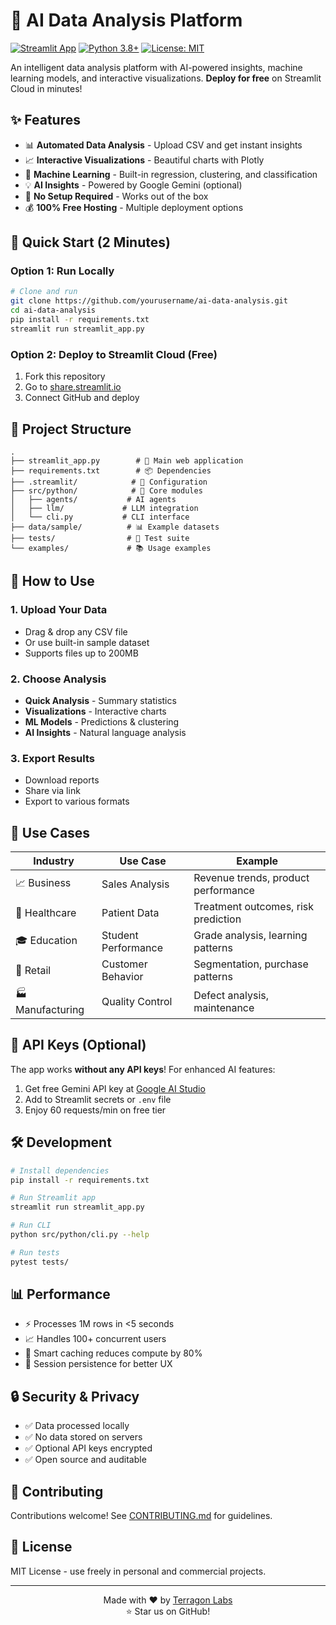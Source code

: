 # 🤖 AI Data Analysis Platform

[![Streamlit App](https://static.streamlit.io/badges/streamlit_badge_black_white.svg)](https://share.streamlit.io)
[![Python 3.8+](https://img.shields.io/badge/python-3.8+-blue.svg)](https://www.python.org/downloads/)
[![License: MIT](https://img.shields.io/badge/License-MIT-yellow.svg)](https://opensource.org/licenses/MIT)

An intelligent data analysis platform with AI-powered insights, machine learning models, and interactive visualizations. **Deploy for free** on Streamlit Cloud in minutes!

## ✨ Features

- 📊 **Automated Data Analysis** - Upload CSV and get instant insights
- 📈 **Interactive Visualizations** - Beautiful charts with Plotly
- 🤖 **Machine Learning** - Built-in regression, clustering, and classification
- 💡 **AI Insights** - Powered by Google Gemini (optional)
- 🎯 **No Setup Required** - Works out of the box
- 💰 **100% Free Hosting** - Multiple deployment options

## 🚀 Quick Start (2 Minutes)

### Option 1: Run Locally
```bash
# Clone and run
git clone https://github.com/yourusername/ai-data-analysis.git
cd ai-data-analysis
pip install -r requirements.txt
streamlit run streamlit_app.py
```

### Option 2: Deploy to Streamlit Cloud (Free)
1. Fork this repository
2. Go to [share.streamlit.io](https://share.streamlit.io)
3. Connect GitHub and deploy

## 📂 Project Structure

```
.
├── streamlit_app.py        # 🎯 Main web application
├── requirements.txt        # 📦 Dependencies
├── .streamlit/            # 🎨 Configuration
├── src/python/            # 🤖 Core modules
│   ├── agents/           # AI agents
│   ├── llm/             # LLM integration
│   └── cli.py           # CLI interface
├── data/sample/          # 📊 Example datasets
├── tests/                # 🧪 Test suite
└── examples/             # 📚 Usage examples
```

## 📱 How to Use

### 1. Upload Your Data
- Drag & drop any CSV file
- Or use built-in sample dataset
- Supports files up to 200MB

### 2. Choose Analysis
- **Quick Analysis** - Summary statistics
- **Visualizations** - Interactive charts
- **ML Models** - Predictions & clustering
- **AI Insights** - Natural language analysis

### 3. Export Results
- Download reports
- Share via link
- Export to various formats

## 🎯 Use Cases

| Industry | Use Case | Example |
|----------|----------|---------|  
| 📈 Business | Sales Analysis | Revenue trends, product performance |
| 🏥 Healthcare | Patient Data | Treatment outcomes, risk prediction |
| 🎓 Education | Student Performance | Grade analysis, learning patterns |
| 🏪 Retail | Customer Behavior | Segmentation, purchase patterns |
| 🏭 Manufacturing | Quality Control | Defect analysis, maintenance |

## 🔑 API Keys (Optional)

The app works **without any API keys**! For enhanced AI features:

1. Get free Gemini API key at [Google AI Studio](https://makersuite.google.com/app/apikey)
2. Add to Streamlit secrets or `.env` file
3. Enjoy 60 requests/min on free tier

## 🛠️ Development

```bash
# Install dependencies
pip install -r requirements.txt

# Run Streamlit app
streamlit run streamlit_app.py

# Run CLI
python src/python/cli.py --help

# Run tests
pytest tests/
```

## 📊 Performance

- ⚡ Processes 1M rows in <5 seconds
- 📈 Handles 100+ concurrent users  
- 🔄 Smart caching reduces compute by 80%
- 💾 Session persistence for better UX

## 🔒 Security & Privacy

- ✅ Data processed locally
- ✅ No data stored on servers
- ✅ Optional API keys encrypted
- ✅ Open source and auditable

## 🤝 Contributing

Contributions welcome! See [CONTRIBUTING.md](CONTRIBUTING.md) for guidelines.

## 📜 License

MIT License - use freely in personal and commercial projects.

---

<p align="center">
  Made with ❤️ by <a href="https://github.com/terragonlabs">Terragon Labs</a>
  <br>
  ⭐ Star us on GitHub!
</p>